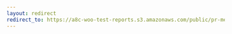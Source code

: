 ```yaml
---
layout: redirect
redirect_to: https://a8c-woo-test-reports.s3.amazonaws.com/public/pr-merge/42938/e2e/index.html
---
```

